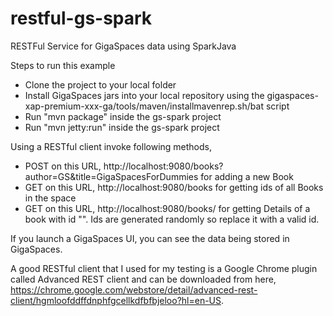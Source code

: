 restful-gs-spark
================

RESTFul Service for GigaSpaces data using SparkJava

Steps to run this example
* Clone the project to your local folder
* Install GigaSpaces jars into your local repository using the gigaspaces-xap-premium-xxx-ga/tools/maven/installmavenrep.sh/bat script
* Run "mvn package" inside the gs-spark project
* Run "mvn jetty:run" inside the gs-spark project

Using a RESTful client invoke following methods,

* POST on this URL, http://localhost:9080/books?author=GS&title=GigaSpacesForDummies for adding a new Book
* GET on this URL, http://localhost:9080/books for getting ids of all Books in the space
* GET on this URL, http://localhost:9080/books/<id1> for getting Details of a book with id "<id1>". Ids are generated randomly so replace it with a valid id.

If you launch a GigaSpaces UI, you can see the data being stored in GigaSpaces.

A good RESTful client that I used for my testing is a Google Chrome plugin called Advanced REST client and can be downloaded from here, https://chrome.google.com/webstore/detail/advanced-rest-client/hgmloofddffdnphfgcellkdfbfbjeloo?hl=en-US.
